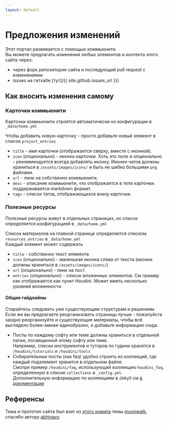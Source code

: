 ```yaml
---
layout: default
---
```


# Предложения изменений

Этот портал развивается с помощью коммьюнити.  
Вы можете предлагать изменения любых элементов и контента этого сайта через:
* через форк репозитория сайта и последующий pull request с изменениями
* issues на гитхабе [тут]({{ site.github.issues_url }})

## Как вносить изменения самому

### Карточки коммьюнити

Карточки коммьюнити строятся автоматически из конфигурации в `_data/home.yml`

Чтобы добавить новую карточку - просто добавьте новый элемент в список `project_entries`
* `title` - имя карточки (отображается сверху, вместе с иконкой).
* `icon` (опционально) - иконка карточки. Хоть это поле и опционально - рекоммендуется всегда добавлять
  иконку. Иконки чатов должны храниться в `/assets/images/icons/` и быть не шибко большими `png` файлами.
* `url` - линк на собственно коммьюнити.
* `desc` - описание коммьюнити, что отображается в теле карточки. поддерживается markdown формат.
* `tags` - список тэгов, отображающихся внизу карточки.

### Полезные ресурсы

Полезные ресурсы живут в отдельных страницах, их список определяется конфигурацией в `_data/home.yml`

Список материалов на главной странице определяется списком `resources_entries` в `_data/home.yml`  
Каждый элемент может содержать
* `title` - собственно текст элемента
* `icon` (опционально) - маленькая иконка слева от текста (иконки должны храниться в `/assets/images/icons/`)
* `url` (опционально) - линк на пост.
* `entries` (опционально) - список вложенных элементов. См пример как отображается как пункт Houdini.
  Может иметь несколько уровней вложенности.

#### Общие гайдлайны

Старайтесь следовать уже существующим структурам и решениям. Если же вы предлагаете реорганизовать страницы лучше -
пожалуйста заодно реорганизуйте и существующие материалы, чтобы всё выглядело более-менее единобразно, и добавьте информацию
сюда.

* Посты по каждому софту или теме должны храниться в отдельной папке, посвященной этому софту или теме.  
  Например, списки инструментов и туторов по гудини хранятся в `/houdini/tutorials` и `/houdini/tools`
* Собирательные посты (как faq) удобно строить из коллекций, где каждый подэлемент хранится в отдельном файле.  
  Смотри пример `/houdini/faq`, использующий коллекцию `houdini_faq`, определенную в списке `collections` в `_config.yml`.  
  Дополнительную информацию по коллекциям в Jekyll см [в документации](https://jekyllrb.com/docs/collections/)

## Референсы

Тема и прототип сайта был взят из [этого комита](https://github.com/abhinavs/moonwalk/tree/f1491c81fb60b13d79734d15eb798139928d1baf)
темы [moonwalk](https://github.com/abhinavs/moonwalk), спасибо автору [abhinavs](https://www.abhinav.co/about)

